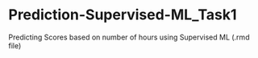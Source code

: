 # Prediction-Supervised-ML_Task1
Predicting Scores based on number of hours using Supervised ML (.rmd file)
